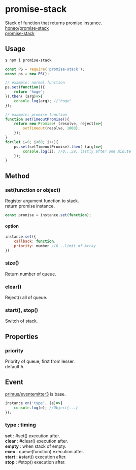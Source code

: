 # promise-stack
Stack of function that returns promise instance.  
[honeo/promise-stack](https://github.com/honeo/promise-stack)  
[promise-stack](https://www.npmjs.com/package/promise-stack)

## Usage
```sh
$ npm i promise-stack
```
```js
const PS = require('promise-stack');
const ps = new PS();

// example: normal function
ps.set(function(){
	return 'hoge';
}).then( (arg)=>{
	console.log(arg); //"hoge"
});

// example: promise function
function setTimeoutPromise(){
	return new Promise( (resolve, reject)=>{
	    setTimeout(resolve, 1000);
	});
}
for(let i=0; i<60; i++){
	ps.set(setTimeoutPromise).then( (arg)=>{
		console.log(i); //0...59, lastly after one minute
	});
}
```

## Method
### set(function or object)
Register argument function to stack.  
return promise instance.
```js
const promise = instance.set(function);
```
#### option
```js
instance.set({
	callback: function,
	priority: number //0...limit of Array
})
```
### size()
Return number of queue.
### clear()
Reject() all of queue.
### start(), stop()
Switch of stack.

## Properties
### priority
Priority of queue, first from lesser.  
default 5.

## Event
[primus/eventemitter3](https://github.com/primus/eventemitter3) is base.
```js
instance.on('type', (e)=>{
	console.log(e); //Object{...}
});
```
### type : timing
**set** : #set() execution after.  
**clear** : #clear() execution after.  
**empty** : when stack of empty.  
**exec** : queue(function) execution after.  
**start** : #start() execution after.  
**stop** : #stop() execution after.  
